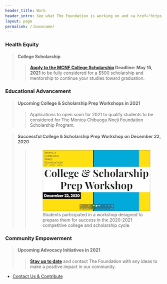 ```yaml
---
header_title: Work
header_intro: See what The Foundation is working on and <a href="https://www.linkedin.com/company/monica-chibuogu-nneji-foundation">connect with us</a> on our activities and opportunties.
layout: page
permalink: /:basename/
---
```

### Health Equity
> #### College Scholarship
>> **[Apply to the MCNF College Scholarship](https://form.typeform.com/to/BWzy1pfF) Deadline: May 15, 2021** to be fully considered for a $500 scholarship and mentorship to continue your studies toward graduation.

### Educational Advancement
> #### Upcoming College & Scholarship Prep Workshops in 2021
>> Applications to open soon for 2021 to qualify students to be considered for The Monica Chibuogu Nneji Foundation Scholarship Program.

> #### Successful College & Scholarship Prep Workshop on December 22, 2020
>> <figure><img src="https://raw.githubusercontent.com/nnejifoundation/nnejifoundation.github.io/gh-pages/assets/images/College_Scholarship_Workshop_20201222.png" alt="Screenshot of Workshop"><figcaption>Students participated in a workshop designed to prepare them for success in the 2020-2021 competitive college and scholarship cycle.</figcaption></figure>

### Community Empowerment
> #### Upcoming Advocacy Initiatives in 2021
>> **[Stay up to date](https://www.linkedin.com/company/monica-chibuogu-nneji-foundation)** and contact The Foundation with any ideas to make a positive impact in our community.

<ul class="actions">
  <li><a href="{{ site.baseurl }}/donate/" class="button">Contact Us & Contribute</a></li>
</ul>
